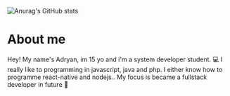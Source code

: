 ![Anurag's GitHub stats](https://github-readme-stats.vercel.app/api?username=anuraghazra&show_icons=true&theme=radical)


# About me
Hey! My name's Adryan, im 15 yo and i'm a system developer student. 💻  I really like to programming in javascript, java and php. I either know how to programme react-native and nodejs.. My focus is became a fullstack developer in future 🚀
